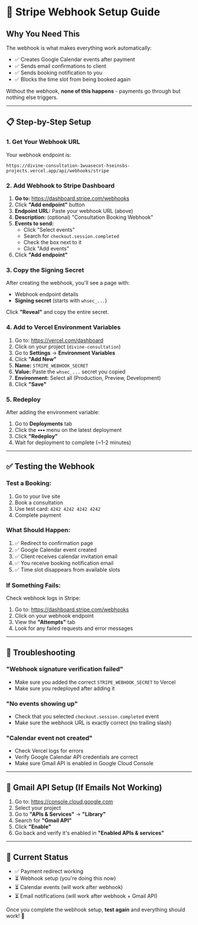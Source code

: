 # 🔗 Stripe Webhook Setup Guide

## Why You Need This

The webhook is what makes everything work automatically:
- ✅ Creates Google Calendar events after payment
- ✅ Sends email confirmations to client
- ✅ Sends booking notification to you
- ✅ Blocks the time slot from being booked again

Without the webhook, **none of this happens** - payments go through but nothing else triggers.

---

## 📋 Step-by-Step Setup

### 1. Get Your Webhook URL

Your webhook endpoint is:
```
https://divine-consultation-1wuasecot-hseinsbs-projects.vercel.app/api/webhooks/stripe
```

### 2. Add Webhook to Stripe Dashboard

1. **Go to:** https://dashboard.stripe.com/webhooks
2. Click **"Add endpoint"** button
3. **Endpoint URL:** Paste your webhook URL (above)
4. **Description:** (optional) "Consultation Booking Webhook"
5. **Events to send:** 
   - Click "Select events"
   - Search for `checkout.session.completed`
   - Check the box next to it
   - Click "Add events"
6. Click **"Add endpoint"**

### 3. Copy the Signing Secret

After creating the webhook, you'll see a page with:
- Webhook endpoint details
- **Signing secret** (starts with `whsec_...`)

Click **"Reveal"** and copy the entire secret.

### 4. Add to Vercel Environment Variables

1. Go to: https://vercel.com/dashboard
2. Click on your project (`divine-consultation`)
3. Go to **Settings** → **Environment Variables**
4. Click **"Add New"**
5. **Name:** `STRIPE_WEBHOOK_SECRET`
6. **Value:** Paste the `whsec_...` secret you copied
7. **Environment:** Select all (Production, Preview, Development)
8. Click **"Save"**

### 5. Redeploy

After adding the environment variable:
1. Go to **Deployments** tab
2. Click the **•••** menu on the latest deployment
3. Click **"Redeploy"**
4. Wait for deployment to complete (~1-2 minutes)

---

## ✅ Testing the Webhook

### Test a Booking:

1. Go to your live site
2. Book a consultation
3. Use test card: `4242 4242 4242 4242`
4. Complete payment

### What Should Happen:

1. ✅ Redirect to confirmation page
2. ✅ Google Calendar event created
3. ✅ Client receives calendar invitation email
4. ✅ You receive booking notification email
5. ✅ Time slot disappears from available slots

### If Something Fails:

Check webhook logs in Stripe:
1. Go to: https://dashboard.stripe.com/webhooks
2. Click on your webhook endpoint
3. View the **"Attempts"** tab
4. Look for any failed requests and error messages

---

## 🐛 Troubleshooting

### "Webhook signature verification failed"
- Make sure you added the correct `STRIPE_WEBHOOK_SECRET` to Vercel
- Make sure you redeployed after adding it

### "No events showing up"
- Check that you selected `checkout.session.completed` event
- Make sure the webhook URL is exactly correct (no trailing slash)

### "Calendar event not created"
- Check Vercel logs for errors
- Verify Google Calendar API credentials are correct
- Make sure Gmail API is enabled in Google Cloud Console

---

## 📧 Gmail API Setup (If Emails Not Working)

1. Go to: https://console.cloud.google.com
2. Select your project
3. Go to **"APIs & Services"** → **"Library"**
4. Search for **"Gmail API"**
5. Click **"Enable"**
6. Go back and verify it's enabled in **"Enabled APIs & services"**

---

## 🎯 Current Status

- ✅ Payment redirect working
- ⏳ Webhook setup (you're doing this now)
- ⏳ Calendar events (will work after webhook)
- ⏳ Email notifications (will work after webhook + Gmail API)

Once you complete the webhook setup, **test again** and everything should work! 🚀

